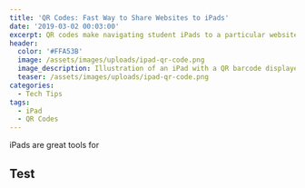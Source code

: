 ```yaml
---
title: 'QR Codes: Fast Way to Share Websites to iPads'
date: '2019-03-02 00:03:00'
excerpt: QR codes make navigating student iPads to a particular website quick and easy.
header:
  color: '#FFA53B'
  image: /assets/images/uploads/ipad-qr-code.png
  image_description: Illustration of an iPad with a QR barcode displayed on the screen
  teaser: /assets/images/uploads/ipad-qr-code.png
categories:
  - Tech Tips
tags:
  - iPad
  - QR Codes
---
```


iPads are great tools for 

## Test
